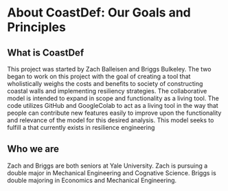 # About CoastDef: Our Goals and Principles

## What is CoastDef

This project was started by Zach Balleisen and Briggs Bulkeley. The two began to work on this project with the goal of creating a tool that wholistically weighs the costs and benefits to society of constructing coastal walls and implementing resiliency strategies. The collaborative model is intended to expand in scope and functionality as a living tool. The code utilizes GitHub and GoogleColab to act as a living tool in the way that people can contribute new features easily to improve upon the functionality and relevance of the model for this desired analysis. This model seeks to fulfill a that currently exists in resilience engineering



## Who we are

Zach and Briggs are both seniors at Yale University. Zach is pursuing a double major in Mechanical Engineering and Cognative Science. Briggs is double majoring in Economics and Mechanical Engineering. 
